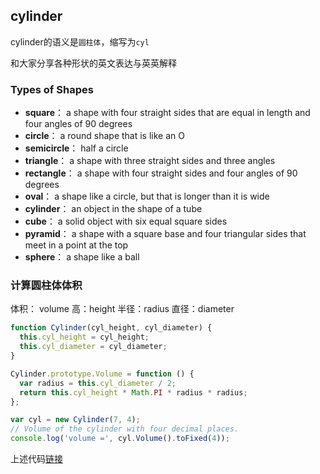 

## cylinder


cylinder的语义是`圆柱体`，缩写为`cyl`

和大家分享各种形状的英文表达与英英解释

### Types of Shapes
- **square**： a shape with four straight sides that are equal in length and four angles of 90 degrees
- **circle**： a round shape that is like an O
- **semicircle**： half a circle
- **triangle**： a shape with three straight sides and three angles
- **rectangle**： a shape with four straight sides and four angles of 90 degrees
- **oval**： a shape like a circle, but that is longer than it is wide
- **cylinder**： an object in the shape of a tube
- **cube**： a solid object with six equal square sides
- **pyramid**： a shape with a square base and four triangular sides that meet in a point at the top
- **sphere**： a shape like a ball


### 计算圆柱体体积

体积： volume
高：height
半径：radius
直径：diameter

```js
function Cylinder(cyl_height, cyl_diameter) {
  this.cyl_height = cyl_height;
  this.cyl_diameter = cyl_diameter;
}

Cylinder.prototype.Volume = function () {
  var radius = this.cyl_diameter / 2;
  return this.cyl_height * Math.PI * radius * radius;
};

var cyl = new Cylinder(7, 4);
// Volume of the cylinder with four decimal places.
console.log('volume =', cyl.Volume().toFixed(4));
```

上述代码[链接][1]

[1]: https://www.w3resource.com/javascript-exercises/javascript-object-exercise-5.php
